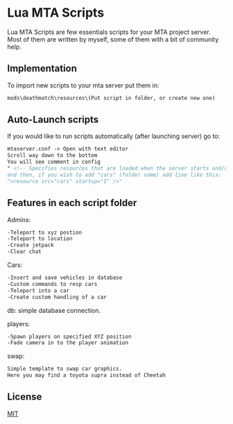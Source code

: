 # Lua MTA Scripts

Lua MTA Scripts are few essentials scripts for your MTA project server. Most of them are written by myself, some of them with a bit of community help.

## Implementation

To import new scripts to your mta server put them in:
```html
mods\deathmatch\resources\(Put script in folder, or create new one)
```

## Auto-Launch scripts
If you would like to run scripts automatically (after launching server) go to:

```html
mtaserver.conf -> Open with text editor
Scroll way down to the bottom
You will see comment in config
" <!-- Specifies resources that are loaded when the server starts and/or which are protected from being stopped."
and then, if you wish to add "cars" (folder name) add line like this:
"<resource src="cars" startup="1" />"
```

## Features in each script folder
Admins:
```html
-Teleport to xyz postion
-Teleport to location
-Create jetpack
-Clear chat
```
Cars:
```html
-Insert and save vehicles in database
-Custom commands to resp cars
-Teleport into a car
-Create custom handling of a car
```
db:
simple database connection.

players:
```html
-Spawn players on specified XYZ position
-Fade camera in to the player animation
```
swap:
```html
Simple template to swap car graphics.
Here you may find a toyota supra instead of Cheetah
```


## License
[MIT](https://choosealicense.com/licenses/mit/)
